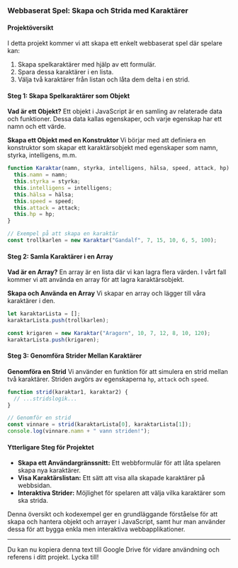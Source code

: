 
### Webbaserat Spel: Skapa och Strida med Karaktärer

#### Projektöversikt

I detta projekt kommer vi att skapa ett enkelt webbaserat spel där spelare kan:

1. Skapa spelkaraktärer med hjälp av ett formulär.
2. Spara dessa karaktärer i en lista.
3. Välja två karaktärer från listan och låta dem delta i en strid.

#### Steg 1: Skapa Spelkaraktärer som Objekt

**Vad är ett Objekt?**
Ett objekt i JavaScript är en samling av relaterade data och funktioner. Dessa data kallas egenskaper, och varje egenskap har ett namn och ett värde. 

**Skapa ett Objekt med en Konstruktor**
Vi börjar med att definiera en konstruktor som skapar ett karaktärsobjekt med egenskaper som namn, styrka, intelligens, m.m.

```javascript
function Karaktar(namn, styrka, intelligens, hälsa, speed, attack, hp) {
  this.namn = namn;
  this.styrka = styrka;
  this.intelligens = intelligens;
  this.hälsa = hälsa;
  this.speed = speed;
  this.attack = attack;
  this.hp = hp;
}

// Exempel på att skapa en karaktär
const trollkarlen = new Karaktar("Gandalf", 7, 15, 10, 6, 5, 100);
```

#### Steg 2: Samla Karaktärer i en Array

**Vad är en Array?**
En array är en lista där vi kan lagra flera värden. I vårt fall kommer vi att använda en array för att lagra karaktärsobjekt.

**Skapa och Använda en Array**
Vi skapar en array och lägger till våra karaktärer i den.

```javascript
let karaktarLista = [];
karaktarLista.push(trollkarlen);

const krigaren = new Karaktar("Aragorn", 10, 7, 12, 8, 10, 120);
karaktarLista.push(krigaren);
```

#### Steg 3: Genomföra Strider Mellan Karaktärer

**Genomföra en Strid**
Vi använder en funktion för att simulera en strid mellan två karaktärer. Striden avgörs av egenskaperna `hp`, `attack` och `speed`.

```javascript
function strid(karaktar1, karaktar2) {
  // ...stridslogik...
}

// Genomför en strid
const vinnare = strid(karaktarLista[0], karaktarLista[1]);
console.log(vinnare.namn + " vann striden!");
```

#### Ytterligare Steg för Projektet

- **Skapa ett Användargränssnitt:** Ett webbformulär för att låta spelaren skapa nya karaktärer.
- **Visa Karaktärslistan:** Ett sätt att visa alla skapade karaktärer på webbsidan.
- **Interaktiva Strider:** Möjlighet för spelaren att välja vilka karaktärer som ska strida.

Denna översikt och kodexempel ger en grundläggande förståelse för att skapa och hantera objekt och arrayer i JavaScript, samt hur man använder dessa för att bygga enkla men interaktiva webbapplikationer.

---

Du kan nu kopiera denna text till Google Drive för vidare användning och referens i ditt projekt. Lycka till!
